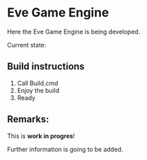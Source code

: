 # Eve Game Engine

Here the Eve Game Engine is being developed.

Current state:



## Build instructions

1. Call Build.cmd
2. Enjoy the build
3. Ready

## Remarks:

This is **work in progres**!

Further information is going to be added. 